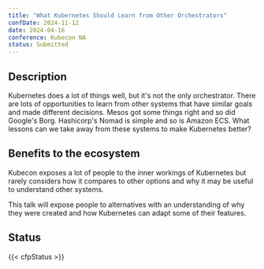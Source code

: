 ```yaml
---
title: "What Kubernetes Should Learn from Other Orchestrators"
confDate: 2024-11-12
date: 2024-04-16
conference: Kubecon NA
status: Submitted
---
```


## Description

Kubernetes does a lot of things well, but it's not the only orchestrator. There are lots of opportunities to learn from other systems that have similar goals and made different decisions. Mesos got some things right and so did Google's Borg. Hashicorp's Nomad is simple and so is Amazon ECS. What lessons can we take away from these systems to make Kubernetes better?

## Benefits to the ecosystem
Kubecon exposes a lot of people to the inner workings of Kubernetes but rarely considers how it compares to other options and why it may be useful to understand other systems.

This talk will expose people to alternatives with an understanding of why they were created and how Kubernetes can adapt some of their features.
## Status

{{< cfpStatus >}}
